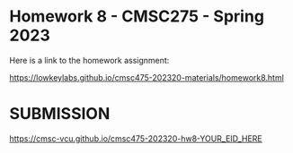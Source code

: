 # Homework 8 - CMSC275 - Spring 2023

Here is a link to the homework assignment:

<https://lowkeylabs.github.io/cmsc475-202320-materials/homework8.html>


# SUBMISSION

<https://cmsc-vcu.github.io/cmsc475-202320-hw8-YOUR_EID_HERE>

